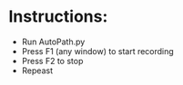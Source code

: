 # Instructions:
- Run AutoPath.py
- Press F1 (any window) to start recording
- Press F2 to stop
- Repeast
